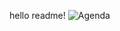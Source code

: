 hello readme!
![Agenda](https://user-images.githubusercontent.com/76622589/236109048-d7ecac50-f739-4ba5-affd-7db33409c5fa.png)
